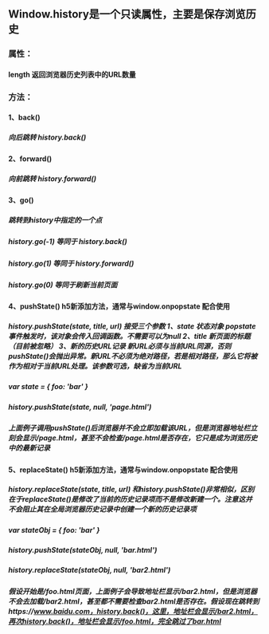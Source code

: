 ## Window.history是一个只读属性，主要是保存浏览历史

### 属性：

#### length 返回浏览器历史列表中的URL数量

### 方法：

#### 1、back()
##### 向后跳转 history.back()
#### 2、forward()
##### 向前跳转 history.forward()
#### 3、go()
##### 跳转到history中指定的一个点
##### history.go(-1) 等同于 history.back()
##### history.go(1) 等同于 history.forward()
##### history.go(0) 等同于刷新当前页面
#### 4、pushState()   h5新添加方法，通常与window.onpopstate 配合使用
##### history.pushState(state, title, url) 接受三个参数 1、state 状态对象 popstate事件触发时，该对象会传入回调函数。不需要可以为null 2、title 新页面的标题（目前被忽略） 3、新的历史URL记录 新URL必须与当前URL同源，否则pushState()会抛出异常。新URL不必须为绝对路径，若是相对路径，那么它将被作为相对于当前URL处理。该参数可选，缺省为当前URL
##### var state = { foo: 'bar' }
##### history.pushState(state, null, 'page.html')
##### 上面例子调用pushState()后浏览器并不会立即加载该URL，但是浏览器地址栏立刻会显示/page.html，甚至不会检查/page.html是否存在，它只是成为浏览历史中的最新记录
#### 5、replaceState()  h5新添加方法，通常与window.onpopstate 配合使用
##### history.replaceState(state, title, url) 和history.pushState()非常相似，区别在于replaceState()是修改了当前的历史记录项而不是修改新建一个。注意这并不会阻止其在全局浏览器历史记录中创建一个新的历史记录项
##### var stateObj = { foo: 'bar' }
##### history.pushState(stateObj, null, 'bar.html')
##### history.replaceState(stateObj, null, 'bar2.html')
##### 假设开始是/foo.html页面，上面例子会导致地址栏显示/bar2.html，但是浏览器不会去加载/bar2.html，甚至都不需要检查bar2.html是否存在。假设现在跳转到https://www.baidu.com，history.back()，这里，地址栏会显示/bar2.html，再次history.back()，地址栏会显示/foo.html，完全跳过了bar.html


